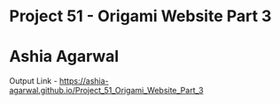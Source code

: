 # Project 51 - Origami Website Part 3
# Ashia Agarwal
Output Link - https://ashia-agarwal.github.io/Project_51_Origami_Website_Part_3
